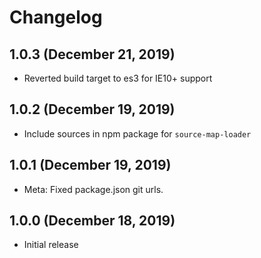 # Changelog

## 1.0.3 (December 21, 2019)
- Reverted build target to es3 for IE10+ support

## 1.0.2 (December 19, 2019)
- Include sources in npm package for `source-map-loader`

## 1.0.1 (December 19, 2019)
- Meta: Fixed package.json git urls.

## 1.0.0 (December 18, 2019)
- Initial release
